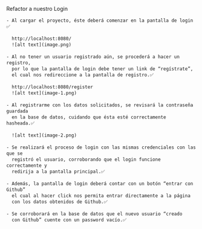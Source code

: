 Refactor a nuestro Login

    - Al cargar el proyecto, éste deberá comenzar en la pantalla de login ✅

      http://localhost:8080/
      ![alt text](image.png)

    - Al no tener un usuario registrado aún, se procederá a hacer un registro,
      por lo que la pantalla de login debe tener un link de “regístrate”,
      el cual nos redireccione a la pantalla de registro.✅

      http://localhost:8080/register
      ![alt text](image-1.png)

    - Al registrarme con los datos solicitados, se revisará la contraseña guardada
      en la base de datos, cuidando que ésta esté correctamente hasheada.✅

      ![alt text](image-2.png)

    - Se realizará el proceso de login con las mismas credenciales con las que se
      registró el usuario, corroborando que el login funcione correctamente y
      redirija a la pantalla principal.✅

    - Además, la pantalla de login deberá contar con un botón “entrar con Github”
      el cual al hacer click nos permita entrar directamente a la página
      con los datos obtenidos de Github.✅

    - Se corroborará en la base de datos que el nuevo usuario “creado
      con Github” cuente con un password vacío.✅
